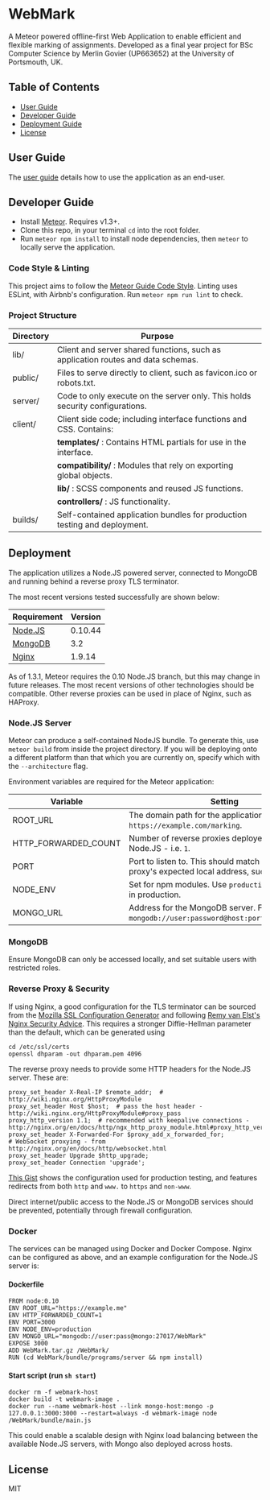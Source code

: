 # WebMark
A Meteor powered offline-first Web Application to enable efficient and flexible marking of assignments. Developed as a final year project for BSc Computer Science by Merlin Govier (UP663652) at the University of Portsmouth, UK.

## Table of Contents

- [User Guide](#user)
- [Developer Guide](#developer)
- [Deployment Guide](#deployment)
- [License](#license)

## User Guide
The [user guide](https://mgovier.github.io/WebMark/user/) details how to use the application as an end-user.

## Developer Guide
- Install [Meteor](https://www.meteor.com/). Requires v1.3+.
- Clone this repo, in your terminal `cd` into the root folder.
- Run `meteor npm install` to install node dependencies, then `meteor` to locally serve the application.

### Code Style & Linting
This project aims to follow the [Meteor Guide Code Style](http://guide.meteor.com/code-style.html). Linting uses ESLint, with Airbnb's configuration. Run `meteor npm run lint` to check.

### Project Structure
Directory | Purpose                           
----------|-----------------------------------
lib/      | Client and server shared functions, such as application routes and data schemas.
public/   | Files to serve directly to client, such as favicon.ico or robots.txt.
server/   | Code to only execute on the server only. This holds security configurations.
client/   | Client side code; including interface functions and CSS. Contains:
          | **templates/**    : Contains HTML partials for use in the interface.
          | **compatibility/**  : Modules that rely on exporting global objects.
          | **lib/**         : SCSS components and reused JS functions.
          | **controllers/** : JS functionality.
builds/   | Self-contained application bundles for production testing and deployment.


## Deployment
The application utilizes a Node.JS powered server, connected to MongoDB and running behind a reverse proxy TLS terminator.

The most recent versions tested successfully are shown below:

Requirement | Version
------------|-----------------------------
[Node.JS](https://nodejs.org/en/)   | 0.10.44
[MongoDB](https://www.mongodb.com/) | 3.2
[Nginx](http://nginx.org/en/)       | 1.9.14

As of 1.3.1, Meteor requires the 0.10 Node.JS branch, but this may change in future releases. The most recent versions of other technologies should be compatible. Other reverse proxies can be used in place of Nginx, such as HAProxy.


### Node.JS Server
Meteor can produce a self-contained NodeJS bundle. To generate this, use `meteor build` from inside the project directory. If you will be deploying onto a different platform than that which you are currently on, specify which with the `--architecture` flag.

Environment variables are required for the Meteor application:

Variable                | Setting
------------------------|-----------------------------------
ROOT_URL                | The domain path for the application, such as `https://example.com/marking`.
HTTP_FORWARDED_COUNT    | Number of reverse proxies deployed in front of Node.JS - i.e. `1`.
PORT                    | Port to listen to. This should match the reverse proxy's expected local address, such as 3000.
NODE_ENV                | Set for npm modules. Use `production` for running in production.
MONGO_URL               | Address for the MongoDB server. Follows pattern `mongodb://user:password@host:port/databasename`.


### MongoDB
Ensure MongoDB can only be accessed locally, and set suitable users with restricted roles.

### Reverse Proxy & Security
If using Nginx, a good configuration for the TLS terminator can be sourced from the [Mozilla SSL Configuration Generator](https://mozilla.github.io/server-side-tls/ssl-config-generator/) and following [Remy van Elst's Nginx Security Advice](https://raymii.org/s/tutorials/Strong_SSL_Security_On_nginx.html). This requires a stronger Diffie-Hellman parameter than the default, which can be generated using
```
cd /etc/ssl/certs
openssl dhparam -out dhparam.pem 4096
```
The reverse proxy needs to provide some HTTP headers for the Node.JS server. These are:
```
proxy_set_header X-Real-IP $remote_addr;  # http://wiki.nginx.org/HttpProxyModule
proxy_set_header Host $host;  # pass the host header - http://wiki.nginx.org/HttpProxyModule#proxy_pass
proxy_http_version 1.1;  # recommended with keepalive connections - http://nginx.org/en/docs/http/ngx_http_proxy_module.html#proxy_http_version
proxy_set_header X-Forwarded-For $proxy_add_x_forwarded_for;
# WebSocket proxying - from http://nginx.org/en/docs/http/websocket.html
proxy_set_header Upgrade $http_upgrade;
proxy_set_header Connection 'upgrade';
```
[This Gist](https://gist.github.com/MGovier/5112025ec482012163c6d563dd75ca32) shows the configuration used for production testing, and features redirects from both `http` and `www.` to `https` and `non-www`.

Direct internet/public access to the Node.JS or MongoDB services should be prevented, potentially through firewall configuration.

### Docker
The services can be managed using Docker and Docker Compose. Nginx can be configured as above, and an example configuration for the Node.JS server is:

#### Dockerfile
```
FROM node:0.10
ENV ROOT_URL="https://example.me"
ENV HTTP_FORWARDED_COUNT=1
ENV PORT=3000
ENV NODE_ENV=production
ENV MONGO_URL="mongodb://user:pass@mongo:27017/WebMark"
EXPOSE 3000
ADD WebMark.tar.gz /WebMark/
RUN (cd WebMark/bundle/programs/server && npm install)
```
#### Start script (run `sh start`)
```
docker rm -f webmark-host
docker build -t webmark-image .
docker run --name webmark-host --link mongo-host:mongo -p 127.0.0.1:3000:3000 --restart=always -d webmark-image node /WebMark/bundle/main.js
```
This could enable a scalable design with Nginx load balancing between the available Node.JS servers, with Mongo also deployed across hosts.

## License
MIT
